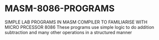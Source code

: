 # MASM-8086-PROGRAMS
SIMPLE LAB PROGRAMS IN MASM COMPILER TO FAMILIARISE WITH MICRO PRCESSOR 8086
These programs use simple logic to do addition subtraction and many other operations in a structured manner 
